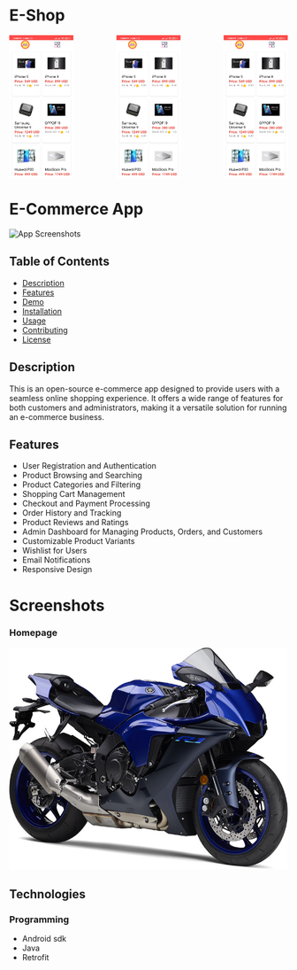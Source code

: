 # E-Shop



<div style="display: flex; justify-content: space-between;">
    <img src="https://github.com/Syed-Bipul-Rahman/Bdtask-Classes/blob/master/exmple_images/eshop/main.jpg" alt="Homepage" width="23%">
    <img src="https://github.com/Syed-Bipul-Rahman/Bdtask-Classes/blob/master/exmple_images/eshop/main.jpg" alt="Homepage" width="23%">
    <img src="https://github.com/Syed-Bipul-Rahman/Bdtask-Classes/blob/master/exmple_images/eshop/main.jpg" alt="Homepage" width="23%">
</div>


# E-Commerce App

![App Screenshots](screenshots.png)

## Table of Contents

- [Description](#description)
- [Features](#features)
- [Demo](#demo)
- [Installation](#installation)
- [Usage](#usage)
- [Contributing](#contributing)
- [License](#license)

## Description

This is an open-source e-commerce app designed to provide users with a seamless online shopping experience. It offers a wide range of features for both customers and administrators, making it a versatile solution for running an e-commerce business.

## Features

- User Registration and Authentication
- Product Browsing and Searching
- Product Categories and Filtering
- Shopping Cart Management
- Checkout and Payment Processing
- Order History and Tracking
- Product Reviews and Ratings
- Admin Dashboard for Managing Products, Orders, and Customers
- Customizable Product Variants
- Wishlist for Users
- Email Notifications
- Responsive Design

# Screenshots

### Homepage
![Motorcycle](https://github.com/Syed-Bipul-Rahman/Bdtask-Classes/raw/master/Retrofit%20with%20Products/app/src/main/res/drawable/motorcycle.jpg)


## Technologies

### Programming

- Android sdk
- Java
- Retrofit


